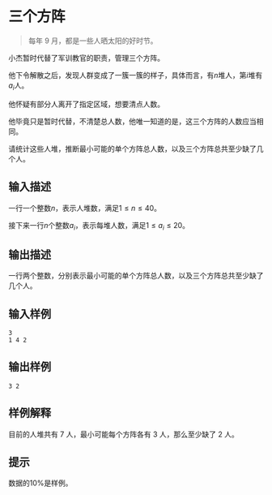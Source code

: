 # 三个方阵

> 每年 9 月，都是一些人晒太阳的好时节。

小杰暂时代替了军训教官的职责，管理三个方阵。

他下令解散之后，发现人群变成了一簇一簇的样子，具体而言，有$n$堆人，第$i$堆有$a_i$人。

他怀疑有部分人离开了指定区域，想要清点人数。

他毕竟只是暂时代替，不清楚总人数，他唯一知道的是，这三个方阵的人数应当相同。

请统计这些人堆，推断最小可能的单个方阵总人数，以及三个方阵总共至少缺了几个人。

## 输入描述

一行一个整数$n$，表示人堆数，满足$1\leq n\leq 40$。

接下来一行$n$个整数$a_i$，表示每堆人数，满足$1\leq a_i\leq 20$。

## 输出描述

一行两个整数，分别表示最小可能的单个方阵总人数，以及三个方阵总共至少缺了几个人。

## 输入样例

```in
3
1 4 2
```

## 输出样例

```out
3 2
```

## 样例解释

目前的人堆共有 7 人，最小可能每个方阵各有 3 人，那么至少缺了 2 人。

## 提示

数据的$10\%$是样例。
